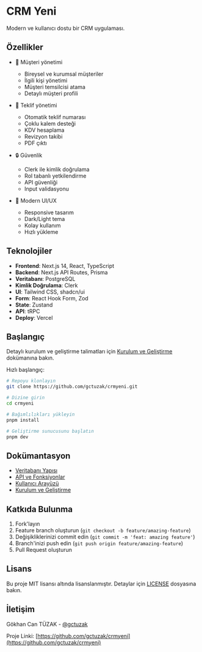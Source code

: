 # CRM Yeni

Modern ve kullanıcı dostu bir CRM uygulaması.

## Özellikler

- 👥 Müşteri yönetimi
  - Bireysel ve kurumsal müşteriler
  - İlgili kişi yönetimi
  - Müşteri temsilcisi atama
  - Detaylı müşteri profili

- 📝 Teklif yönetimi
  - Otomatik teklif numarası
  - Çoklu kalem desteği
  - KDV hesaplama
  - Revizyon takibi
  - PDF çıktı

- 🔒 Güvenlik
  - Clerk ile kimlik doğrulama
  - Rol tabanlı yetkilendirme
  - API güvenliği
  - Input validasyonu

- 🎨 Modern UI/UX
  - Responsive tasarım
  - Dark/Light tema
  - Kolay kullanım
  - Hızlı yükleme

## Teknolojiler

- **Frontend**: Next.js 14, React, TypeScript
- **Backend**: Next.js API Routes, Prisma
- **Veritabanı**: PostgreSQL
- **Kimlik Doğrulama**: Clerk
- **UI**: Tailwind CSS, shadcn/ui
- **Form**: React Hook Form, Zod
- **State**: Zustand
- **API**: tRPC
- **Deploy**: Vercel

## Başlangıç

Detaylı kurulum ve geliştirme talimatları için [Kurulum ve Geliştirme](docs/development.md) dokümanına bakın.

Hızlı başlangıç:

```bash
# Repoyu klonlayın
git clone https://github.com/gctuzak/crmyeni.git

# Dizine girin
cd crmyeni

# Bağımlılıkları yükleyin
pnpm install

# Geliştirme sunucusunu başlatın
pnpm dev
```

## Dokümantasyon

- [Veritabanı Yapısı](docs/database.md)
- [API ve Fonksiyonlar](docs/api.md)
- [Kullanıcı Arayüzü](docs/ui.md)
- [Kurulum ve Geliştirme](docs/development.md)

## Katkıda Bulunma

1. Fork'layın
2. Feature branch oluşturun (`git checkout -b feature/amazing-feature`)
3. Değişikliklerinizi commit edin (`git commit -m 'feat: amazing feature'`)
4. Branch'inizi push edin (`git push origin feature/amazing-feature`)
5. Pull Request oluşturun

## Lisans

Bu proje MIT lisansı altında lisanslanmıştır. Detaylar için [LICENSE](LICENSE) dosyasına bakın.

## İletişim

Gökhan Can TÜZAK - [@gctuzak](https://twitter.com/gctuzak)

Proje Linki: [https://github.com/gctuzak/crmyeni](https://github.com/gctuzak/crmyeni) 